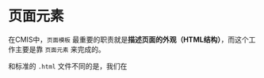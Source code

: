 # 页面元素

在CMIS中，```页面模板``` 最重要的职责就是**描述页面的外观（HTML结构）**，而这个工作主要是靠 ```页面元素``` 来完成的。

和标准的 ```.html``` 文件不同的是，我们在